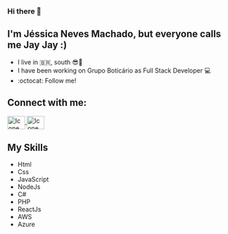 ### Hi there 👋
## I'm Jéssica Neves Machado, but everyone calls me **Jay Jay** :)


- I live in :brazil:, south :sunglasses::sunrise:
- I have been working on Grupo Boticário as Full Stack Developer :computer:
- :octocat: Follow me!
 

## Connect with me:
<a href="https://www.linkedin.com/in/jessicanevesmachado/" target="_blank">
<img align="center" alt="Icone do linkedin" height="30" width="40" src="https://cdn.jsdelivr.net/npm/simple-icons@3.0.1/icons/linkedin.svg" style="max-width:100%;">
</a>
</a>
<a href="https://medium.com/@jessicanevesmachado" target="_blank">
<img align="center" alt="Icone do Medium" height="30" width="40" src="https://upload.wikimedia.org/wikipedia/commons/thumb/e/ec/Medium_logo_Monogram.svg/390px-Medium_logo_Monogram.svg.png" style="max-width:100%;">
</a>

## My Skills
* Html
* Css
* JavaScript
* NodeJs
* C#
* PHP
* ReactJs
* AWS
* Azure

<!--
**jessicanevesmachado/jessicanevesmachado** is a ✨ _special_ ✨ repository because its `README.md` (this file) appears on your GitHub profile.

Here are some ideas to get you started:

- 🔭 I’m currently working on ...
- 🌱 I’m currently learning ...
- 👯 I’m looking to collaborate on ...
- 🤔 I’m looking for help with ...
- 💬 Ask me about ...
- 📫 How to reach me: ...
- 😄 Pronouns: ...
- ⚡ Fun fact: ...
-->
